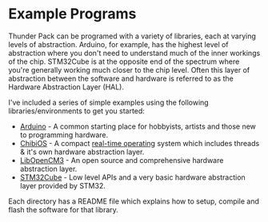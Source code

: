 # Example Programs

Thunder Pack can be programed with a variety of libraries, each at varying levels of abstraction. Arduino, for example, has the highest level of abstraction where you don't need to understand much of the inner workings of the chip. STM32Cube is at the opposite end of the spectrum where you're generally working much closer to the chip level. Often this layer of abstraction between the software and hardware is referred to as the Hardware Abstraction Layer (HAL).

I've included a series of simple examples using the following libraries/environments to get you started:

* [Arduino](./Arduino) - A common starting place for hobbyists, artists and those new to programming hardware.
* [ChibiOS](./ChibiOS) - A compact [real-time operating](https://en.wikipedia.org/wiki/Real-time_operating_system) system which includes threads & it's own hardware abstraction layer.
* [LibOpenCM3](./libopencm3) - An open source and comprehensive hardware abstraction layer.
* [STM32Cube](./STM32Cube) - Low level APIs and a very basic hardware abstraction layer provided by STM32.

Each directory has a README file which explains how to setup, compile and flash the software for that library.
